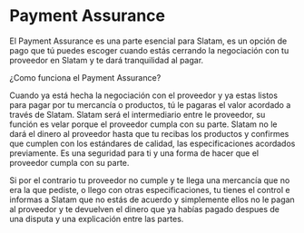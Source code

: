 # Payment Assurance

El Payment Assurance es una parte esencial para Slatam, es un opción de pago que tú puedes escoger cuando estás cerrando la negociación con tu proveedor en Slatam y te dará tranquilidad al pagar.

¿Como funciona el Payment Assurance?

Cuando ya está hecha la negociación con el proveedor y ya estas listos para pagar por tu mercancía o productos, tú le pagaras el valor acordado a través de Slatam. Slatam será el intermediario entre le proveedor, su función es velar porque el proveedor cumpla con su parte. Slatam no le dará el dinero al proveedor hasta que tu recibas los productos y confirmes que cumplen con los estándares de calidad, las especificaciones acordados previamente. Es una seguridad para ti y una forma de hacer que el proveedor cumpla con su parte.

Si por el contrario tu proveedor no cumple y te llega una mercancía que no era la que pediste, o llego con otras especificaciones, tu tienes el control e informas a Slatam que no estás de acuerdo y simplemente ellos no le pagan al proveedor y te devuelven el dinero que ya habías pagado despues de una disputa y una explicación entre las partes.

